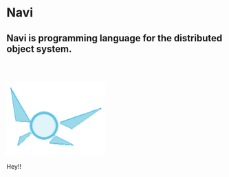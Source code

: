 # Navi
## Navi is programming language for the distributed object system.
<br>
<br>

![Navi](logo.png "Navi")

Hey!!